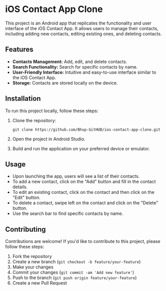 # iOS Contact App Clone

This project is an Android app that replicates the functionality and user interface of the iOS Contact App. It allows users to manage their contacts, including adding new contacts, editing existing ones, and deleting contacts.

## Features

- **Contacts Management:** Add, edit, and delete contacts.
- **Search Functionality:** Search for specific contacts by name.
- **User-Friendly Interface:** Intuitive and easy-to-use interface similar to the iOS Contact App.
- **Storage:** Contacts are stored locally on the device.


## Installation

To run this project locally, follow these steps:

1. Clone the repository:
    ```
    git clone https://github.com/Bhup-GitHUB/ios-contact-app-clone.git
    ```

2. Open the project in Android Studio.

3. Build and run the application on your preferred device or emulator.

## Usage

- Upon launching the app, users will see a list of their contacts.
- To add a new contact, click on the "Add" button and fill in the contact details.
- To edit an existing contact, click on the contact and then click on the "Edit" button.
- To delete a contact, swipe left on the contact and click on the "Delete" button.
- Use the search bar to find specific contacts by name.

## Contributing

Contributions are welcome! If you'd like to contribute to this project, please follow these steps:

1. Fork the repository
2. Create a new branch (`git checkout -b feature/your-feature`)
3. Make your changes
4. Commit your changes (`git commit -am 'Add new feature'`)
5. Push to the branch (`git push origin feature/your-feature`)
6. Create a new Pull Request

